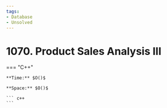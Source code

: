 ```yaml
---
tags:
- Database
- Unsolved
---
```



# 1070. Product Sales Analysis III

=== "C++"

    **Time:** $O()$

    **Space:** $O()$

    ``` c++
    ```